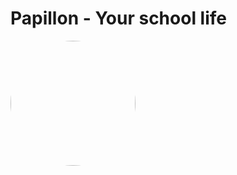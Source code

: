 # Papillon - Your school life

<img src="https://cdn.discordapp.com/attachments/1073929869173469204/1076995225051996190/Alexx_A_simple_logo_for_a_student_application_nammed_Butterfly__19f70c57-df26-4b53-ad0f-938a491466a6.png" width="200" style="border-radius: 50%;" />
